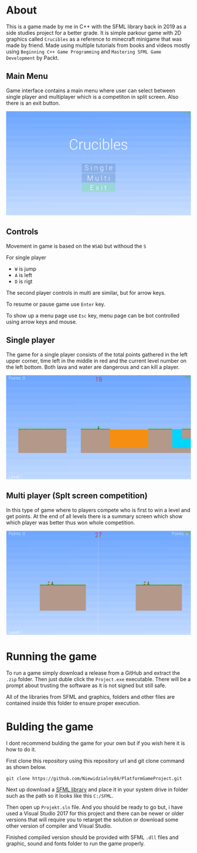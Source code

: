 # About
This is a game made by me in C++ with the SFML library back in 2019 as a side studies project for a better grade. It is simple parkour game with 2D graphics called `Crucibles` as a reference to minecraft minigame that was made by friend. Made using multiple tutorials from books and videos mostly using `Beginning C++ Game Programming` and `Mastering SFML Game Development` by Packt.

## Main Menu
Game interface contains a main menu where user can select between single player and multiplayer which is a competiton in split screen. Also there is an exit button.

![image](img/menu.png)

## Controls
Movement in game is based on the `WSAD` but withoud the `S`

For single player
- `W` is jump
- `A` is left
- `D` is rigt

The second player controls in multi are similar, but for arrow keys.

To resume or pause game use `Enter` key.

To show up a menu page use `Esc` key, menu page can be bot controlled using arrow keys and mouse.

## Single player
The game for a single player consists of the total points gathered in the left upper corner, time left in the middle in red and the current level number on the left bottom. Both lava and water are dangerous and can kill a player.

![image](img/single.png)

## Multi player (Splt screen competition)
In this type of game where to players compete who is first to win a level and get points. At the end of all levels there is a summary screen which show which player was better thus won whole competition.

![image](img/multi.png)

# Running the game
To run a game simply download a release from a GitHub and extract the `.zip` folder. Then just duble click the `Project.exe` executable. There will be a prompt about trusting the software as it is not signed but still safe.

All of the libraries from SFML and graphics, folders and other files are contained inside this folder to ensure proper execution.

# Bulding the game
I dont recommend bulding the game for your own but if you wish here it is how to do it.

First clone this repository using this repository url and git clone command as shown below.
```
git clone https://github.com/Niewidzialny84/PlatformGameProject.git
```

Next up download a [SFML library](https://www.sfml-dev.org/download/sfml/2.5.1/) and place it in your system drive in folder such as the path so it looks like this `C:/SFML`.

Then open up `Projekt.sln` file. And you should be ready to go but, i have used a Visual Studio 2017 for this project and there can be newer or older versions that will require you to retarget the solution or download some other version of compiler and Visual Studio.

Finished compiled version should be provided with SFML `.dll` files and graphic, sound and fonts folder to run the game properly.